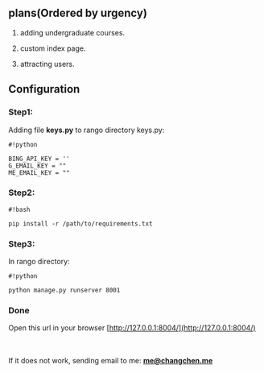 ## plans(Ordered by urgency) ##
1. adding undergraduate courses. 
 
2. custom index page.
3. attracting users.


## Configuration ##
### Step1: ###
Adding file **keys.py** to rango directory
keys.py:   
```
#!python

BING_API_KEY = ''
G_EMAIL_KEY = ""
ME_EMAIL_KEY = ""
```

### Step2: ###

```
#!bash

pip install -r /path/to/requirements.txt
```

### Step3: ###

In rango directory:   

```
#!python

python manage.py runserver 8001
```

### Done ###
Open this url in your browser
[http://127.0.0.1:8004/](http://127.0.0.1:8004/)

<br><br>
If it does not work, sending email to me:
**me@changchen.me**